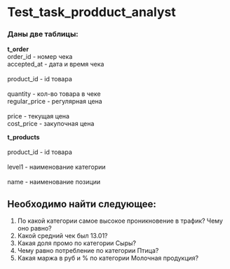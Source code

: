 # Test_task_prodduct_analyst


### Даны две таблицы:
**t_order**<br>	
order_id	 - номер чека<br> 
accepted_at	 - дата и время чека<br>	
product_id	 - id товара<br>	
quantity	 - кол-во товара в чеке<br>	
regular_price	 - регулярная цена<br>	
price	 - текущая цена<br>	
cost_price	 - закупочная цена<br>	

**t_products**<br>		
product_id	 - id товара<br>	
level1	 - наименование категории<br>	
name	 - наименование позиции<br>	


## Необходимо найти следующее:
1. По какой категории самое высокое проникновение в трафик? Чему оно равно?
2. Какой средний чек был 13.01?
3. Какая доля промо по категории Сыры?
4. Чему равно потребление по категории Птица?
5. Какая маржа в руб и % по категории Молочная продукция?


